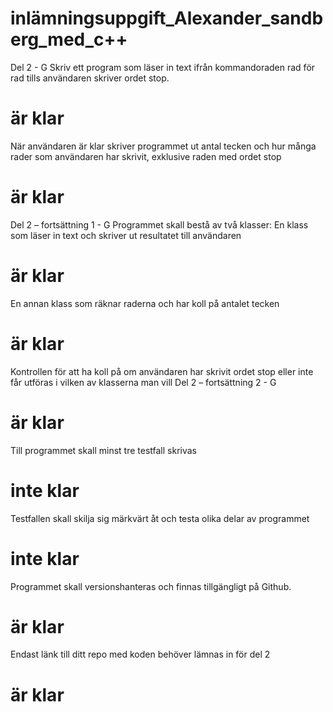 # inlämningsuppgift_Alexander_sandberg_med_c++
Del 2 - G
 Skriv ett program som läser in text ifrån
kommandoraden rad för rad tills användaren
skriver ordet stop.
# är klar 
När användaren är klar skriver programmet ut
antal tecken och hur många rader som
användaren har skrivit, exklusive raden med
ordet stop
# är klar 
Del 2 – fortsättning 1 - G
 Programmet skall bestå av två klasser:
  En klass som läser in text och skriver ut
resultatet till användaren
# är klar

  En annan klass som räknar raderna och har
koll på antalet tecken
# är klar

 Kontrollen för att ha koll på om användaren
har skrivit ordet stop eller inte får utföras i
vilken av klasserna man vill
Del 2 – fortsättning 2 - G
# är klar

  Till programmet skall minst tre testfall
skrivas
# inte klar 
  Testfallen skall skilja sig märkvärt åt och testa
olika delar av programmet
# inte klar 

  Programmet skall versionshanteras och finnas
tillgängligt på Github.
# är klar

  Endast länk till ditt repo med koden behöver
lämnas in för del 2
# är klar
